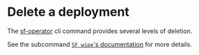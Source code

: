 # Delete a deployment

The [sf-operator](./../reference/cli/index.md) cli command provides several levels of deletion.

See the subcommand [`SF wipe`'s documentation](./../reference/cli/index.md#wipe) for more details. 